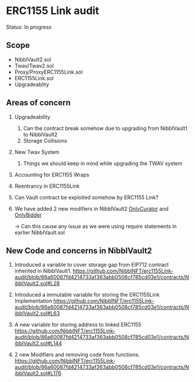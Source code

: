 # ERC1155 Link audit

Status: In progress

## Scope

- NibblVault2.sol
- Twav/Twav2.sol
- Proxy/ProxyERC1155Link.sol
- ERC1155Link.sol
- Upgradeablity

## Areas of concern

1. Upgradeability
    1. Can the contract break somehow due to upgrading from NibblVault1 to NibblVault2
    2. Storage Collisions
2. New Twav System
    1. Things we should keep in mind while upgrading the TWAV system
3. Accounting for ERC1155 Wraps
4. Reentrancy in ERC1155Link
5. Can Vault contract be exploited somehow by ERC1155 Link?
6. We have added 2 new modifiers in NibblVault2 [OnlyCurator](https://github.com/NibblNFT/erc1155Link-audit/blob/86a60087fd4214733af363abb0508cf785cd03e1/contracts/NibblVault2.sol#L176) and [OnlyBidder](https://github.com/NibblNFT/erc1155Link-audit/blob/cccc326031068fde6578b7c0232d0ecf5bb87143/contracts/NibblVault2.sol#L181)
    
    → Can this cause any issue as we were using require statements in earlier NibblVault.sol

## New Code and concerns in NibblVault2
1. Introduced a variable to cover storage gap from EIP712 contract inherited in NibblVault1.
https://github.com/NibblNFT/erc1155Link-audit/blob/86a60087fd4214733af363abb0508cf785cd03e1/contracts/NibblVault2.sol#L28

2. Introduced a immutable variable for storing the ERC1155Link Implementation
https://github.com/NibblNFT/erc1155Link-audit/blob/86a60087fd4214733af363abb0508cf785cd03e1/contracts/NibblVault2.sol#L63

3. A new variable for storing address to linked ERC1155
https://github.com/NibblNFT/erc1155Link-audit/blob/86a60087fd4214733af363abb0508cf785cd03e1/contracts/NibblVault2.sol#L144

4. 2 new Modifiers and removing code from functions.
https://github.com/NibblNFT/erc1155Link-audit/blob/86a60087fd4214733af363abb0508cf785cd03e1/contracts/NibblVault2.sol#L176
